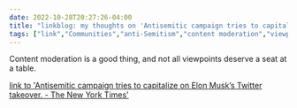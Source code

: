 ---date: 2022-10-28T20:27:26-04:00title: "linkblog: my thoughts on 'Antisemitic campaign tries to capitalize on Elon Musk’s Twitter takeover. - The New York Times'"tags: ["link","Communities","anti-Semitism","content moderation","viewpoint diversity","Elon Musk","Twitter"]---Content moderation is a good thing, and not all viewpoints deserve a seat at a table. [link to 'Antisemitic campaign tries to capitalize on Elon Musk’s Twitter takeover. - The New York Times'](https://www.nytimes.com/2022/10/28/technology/musk-twitter-antisemitism.html)